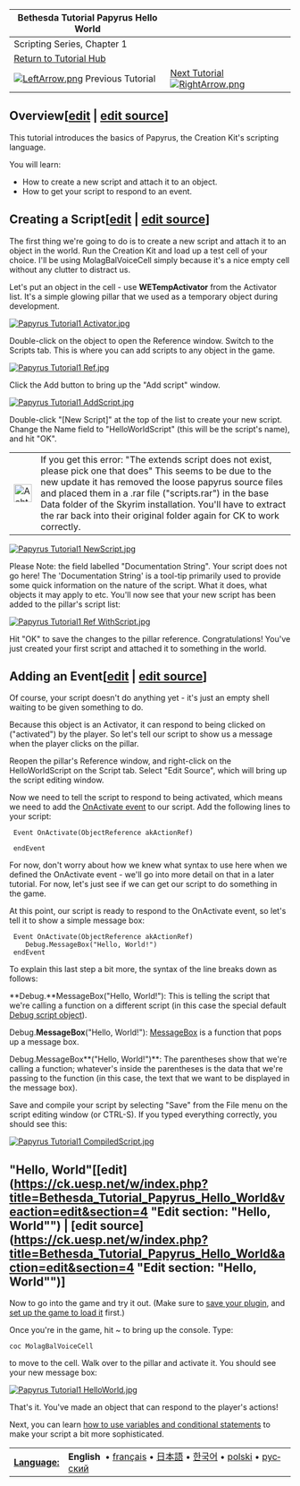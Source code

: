 | Bethesda Tutorial Papyrus Hello World                                                                                                                                                         |                                                                                                                                                                                                                                                                                                                                                                  |
| --------------------------------------------------------------------------------------------------------------------------------------------------------------------------------------------- | ---------------------------------------------------------------------------------------------------------------------------------------------------------------------------------------------------------------------------------------------------------------------------------------------------------------------------------------------------------------- |
| Scripting Series, Chapter 1                                                                                                                                                                   |                                                                                                                                                                                                                                                                                                                                                                  |
| [Return to Tutorial Hub](https://ck.uesp.net/wiki/Category:Tutorials "Category:Tutorials")                                                                                                    |                                                                                                                                                                                                                                                                                                                                                                  |
| [![LeftArrow.png](https://ck.uesp.net/w/images/9/97/LeftArrow.png)](https://ck.uesp.net/wiki/Bethesda_Tutorial_Papyrus_Hello_World "Bethesda Tutorial Papyrus Hello World") Previous Tutorial | [Next Tutorial](https://ck.uesp.net/wiki/Bethesda_Tutorial_Papyrus_Variables_and_Conditionals "Bethesda Tutorial Papyrus Variables and Conditionals")[![RightArrow.png](https://ck.uesp.net/w/images/c/cc/RightArrow.png)](https://ck.uesp.net/wiki/Bethesda_Tutorial_Papyrus_Variables_and_Conditionals "Bethesda Tutorial Papyrus Variables and Conditionals") |

## Overview\[[edit](https://ck.uesp.net/w/index.php?title=Bethesda_Tutorial_Papyrus_Hello_World&veaction=edit&section=1 "Edit section: Overview") | [edit source](https://ck.uesp.net/w/index.php?title=Bethesda_Tutorial_Papyrus_Hello_World&action=edit&section=1 "Edit section: Overview")\]

This tutorial introduces the basics of Papyrus, the Creation Kit's scripting language.

You will learn:

-   How to create a new script and attach it to an object.
-   How to get your script to respond to an event.

## Creating a Script\[[edit](https://ck.uesp.net/w/index.php?title=Bethesda_Tutorial_Papyrus_Hello_World&veaction=edit&section=2 "Edit section: Creating a Script") | [edit source](https://ck.uesp.net/w/index.php?title=Bethesda_Tutorial_Papyrus_Hello_World&action=edit&section=2 "Edit section: Creating a Script")\]

The first thing we're going to do is to create a new script and attach it to an object in the world. Run the Creation Kit and load up a test cell of your choice. I'll be using MolagBalVoiceCell simply because it's a nice empty cell without any clutter to distract us.

Let's put an object in the cell - use **WETempActivator** from the Activator list. It's a simple glowing pillar that we used as a temporary object during development.

[![Papyrus Tutorial1 Activator.jpg](https://ck.uesp.net/w/images/thumb/4/43/Papyrus_Tutorial1_Activator.jpg/300px-Papyrus_Tutorial1_Activator.jpg)](https://ck.uesp.net/wiki/File:Papyrus_Tutorial1_Activator.jpg)

Double-click on the object to open the Reference window. Switch to the Scripts tab. This is where you can add scripts to any object in the game.

[![Papyrus Tutorial1 Ref.jpg](https://ck.uesp.net/w/images/8/8d/Papyrus_Tutorial1_Ref.jpg)](https://ck.uesp.net/wiki/File:Papyrus_Tutorial1_Ref.jpg)

  
Click the Add button to bring up the "Add script" window.

[![Papyrus Tutorial1 AddScript.jpg](https://ck.uesp.net/w/images/8/80/Papyrus_Tutorial1_AddScript.jpg)](https://ck.uesp.net/wiki/File:Papyrus_Tutorial1_AddScript.jpg)

Double-click "\[New Script\]" at the top of the list to create your new script. Change the Name field to "HelloWorldScript" (this will be the script's name), and hit "OK".

<table><tbody><tr><td><a href="https://ck.uesp.net/wiki/File:Achtung.png"><img alt="Achtung.png" src="https://ck.uesp.net/w/images/f/f0/Achtung.png" decoding="async" width="32" height="32"></a></td><td>If you get this error: "The extends script does not exist, please pick one that does" This seems to be due to the new update it has removed the loose papyrus source files and placed them in a .rar file ("scripts.rar") in the base Data folder of the Skyrim installation. You'll have to extract the rar back into their original folder again for CK to work correctly.</td></tr></tbody></table>

[![Papyrus Tutorial1 NewScript.jpg](https://ck.uesp.net/w/images/7/77/Papyrus_Tutorial1_NewScript.jpg)](https://ck.uesp.net/wiki/File:Papyrus_Tutorial1_NewScript.jpg)

Please Note: the field labelled "Documentation String". Your script does not go here! The 'Documentation String' is a tool-tip primarily used to provide some quick information on the nature of the script. What it does, what objects it may apply to etc. You'll now see that your new script has been added to the pillar's script list:

[![Papyrus Tutorial1 Ref WithScript.jpg](https://ck.uesp.net/w/images/f/f1/Papyrus_Tutorial1_Ref_WithScript.jpg)](https://ck.uesp.net/wiki/File:Papyrus_Tutorial1_Ref_WithScript.jpg)

Hit "OK" to save the changes to the pillar reference. Congratulations! You've just created your first script and attached it to something in the world.

## Adding an Event\[[edit](https://ck.uesp.net/w/index.php?title=Bethesda_Tutorial_Papyrus_Hello_World&veaction=edit&section=3 "Edit section: Adding an Event") | [edit source](https://ck.uesp.net/w/index.php?title=Bethesda_Tutorial_Papyrus_Hello_World&action=edit&section=3 "Edit section: Adding an Event")\]

Of course, your script doesn't do anything yet - it's just an empty shell waiting to be given something to do.

Because this object is an Activator, it can respond to being clicked on ("activated") by the player. So let's tell our script to show us a message when the player clicks on the pillar.

Reopen the pillar's Reference window, and right-click on the HelloWorldScript on the Script tab. Select "Edit Source", which will bring up the script editing window.

Now we need to tell the script to respond to being activated, which means we need to add the [OnActivate event](https://ck.uesp.net/wiki/OnActivate_-_ObjectReference "OnActivate - ObjectReference") to our script. Add the following lines to your script:

```
 Event OnActivate(ObjectReference akActionRef)

 endEvent
```

For now, don't worry about how we knew what syntax to use here when we defined the OnActivate event - we'll go into more detail on that in a later tutorial. For now, let's just see if we can get our script to do something in the game.

At this point, our script is ready to respond to the OnActivate event, so let's tell it to show a simple message box:

```
 Event OnActivate(ObjectReference akActionRef)
    Debug.MessageBox("Hello, World!")
 endEvent
```

To explain this last step a bit more, the syntax of the line breaks down as follows:

**Debug.**MessageBox("Hello, World!"): This is telling the script that we're calling a function on a different script (in this case the special default [Debug script object](https://ck.uesp.net/wiki/Debug_Script "Debug Script")).

Debug.**MessageBox**("Hello, World!"): [MessageBox](https://ck.uesp.net/wiki/MessageBox_-_Debug "MessageBox - Debug") is a function that pops up a message box.

Debug.MessageBox**("Hello, World!")**: The parentheses show that we're calling a function; whatever's inside the parentheses is the data that we're passing to the function (in this case, the text that we want to be displayed in the message box).

Save and compile your script by selecting "Save" from the File menu on the script editing window (or CTRL-S). If you typed everything correctly, you should see this:

[![Papyrus Tutorial1 CompiledScript.jpg](https://ck.uesp.net/w/images/9/91/Papyrus_Tutorial1_CompiledScript.jpg)](https://ck.uesp.net/wiki/File:Papyrus_Tutorial1_CompiledScript.jpg)

## "Hello, World"\[[edit](https://ck.uesp.net/w/index.php?title=Bethesda_Tutorial_Papyrus_Hello_World&veaction=edit&section=4 "Edit section: "Hello, World"") | [edit source](https://ck.uesp.net/w/index.php?title=Bethesda_Tutorial_Papyrus_Hello_World&action=edit&section=4 "Edit section: "Hello, World"")\]

Now to go into the game and try it out. (Make sure to [save your plugin](https://ck.uesp.net/wiki/Category:Getting_Started#Creating_Your_First_Plugin "Category:Getting Started"), and [set up the game to load it](https://ck.uesp.net/wiki/Category:Getting_Started#Loading_Your_Plugin_in_the_Game "Category:Getting Started") first.)

Once you're in the game, hit ~ to bring up the console. Type:

```
coc MolagBalVoiceCell

```

to move to the cell. Walk over to the pillar and activate it. You should see your new message box:

[![Papyrus Tutorial1 HelloWorld.jpg](https://ck.uesp.net/w/images/thumb/2/2d/Papyrus_Tutorial1_HelloWorld.jpg/800px-Papyrus_Tutorial1_HelloWorld.jpg)](https://ck.uesp.net/wiki/File:Papyrus_Tutorial1_HelloWorld.jpg)

That's it. You've made an object that can respond to the player's actions!

Next, you can learn [how to use variables and conditional statements](https://ck.uesp.net/wiki/Bethesda_Tutorial_Papyrus_Variables_and_Conditionals "Bethesda Tutorial Papyrus Variables and Conditionals") to make your script a bit more sophisticated.

<table><tbody><tr><th><b><a href="https://ck.uesp.net/wiki/CreationKit:Language_policy" title="CreationKit:Language policy">Language:</a></b></th><td><b><a>English</a></b> <span></span><span></span><span></span><span></span><span></span><span></span><span></span><span></span><span></span><span></span><span></span><span></span><span></span><span></span><span></span>&nbsp;• <span lang="fr"><a href="https://ck.uesp.net/wiki/Bethesda_Tutorial_Papyrus_Hello_World/fr" title="Bethesda Tutorial Papyrus Hello World/fr">français</a></span><span></span><span></span><span></span><span></span><span></span><span></span>&nbsp;• <span lang="ja"><a href="https://ck.uesp.net/wiki/Bethesda_Tutorial_Papyrus_Hello_World/ja" title="Bethesda Tutorial Papyrus Hello World/ja">日本語</a></span><span></span>&nbsp;• <span lang="ko"><a href="https://ck.uesp.net/wiki/Bethesda_Tutorial_Papyrus_Hello_World/ko" title="Bethesda Tutorial Papyrus Hello World/ko">한국어</a></span><span></span><span></span><span></span><span></span><span></span><span></span><span></span><span></span><span></span>&nbsp;• <span lang="pl"><a href="https://ck.uesp.net/wiki/Bethesda_Tutorial_Papyrus_Hello_World/pl" title="Bethesda Tutorial Papyrus Hello World/pl">polski</a></span><span></span><span></span><span></span>&nbsp;• <span lang="ru"><a href="https://ck.uesp.net/wiki/Bethesda_Tutorial_Papyrus_Hello_World/ru" title="Bethesda Tutorial Papyrus Hello World/ru">русский</a></span><span></span><span></span><span></span><span></span><span></span><span></span><span></span><span></span><span></span><span></span><span></span><span></span><span></span><span></span><span></span></td></tr></tbody></table>